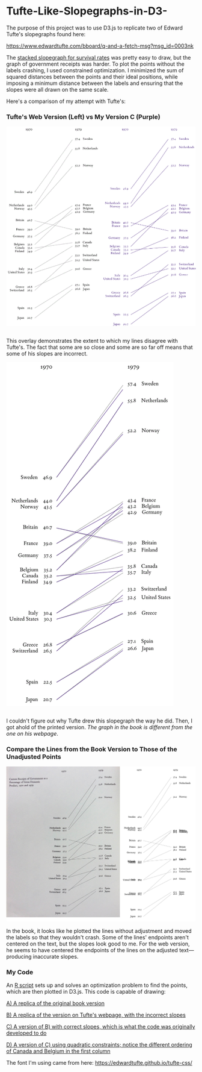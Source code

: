# Tufte-Like-Slopegraphs-in-D3-

The purpose of this project was to use D3.js to replicate two of Edward Tufte's slopegraphs found here:

https://www.edwardtufte.com/bboard/q-and-a-fetch-msg?msg_id=0003nk

The [stacked slopegraph for survival rates](https://zrvc.github.io/Tufte-Like-Slopegraphs-in-D3-/TufteGillSansStyle.html) was pretty easy to draw, but the graph of government receipts was harder. To plot the points without the labels crashing, I used constrained optimization. I minimized the sum of squared distances between the points and their ideal positions, while imposing a minimum distance between the labels and ensuring that the slopes were all drawn on the same scale.

Here's a comparison of my attempt with Tufte's:

### Tufte's Web Version (Left) vs My Version C (Purple)

<img align="middle" src="https://github.com/ZRVc/Tufte-Like-Slopegraphs-in-D3-/blob/master/images/TufteVsMineSBS.png" width="890">



<br>This overlay demonstrates the extent to which my lines disagree with Tufte's. The fact that some are so close and some are so far off means that some of his slopes are incorrect.

<img align="middle" src="https://github.com/ZRVc/Tufte-Like-Slopegraphs-in-D3-/blob/master/images/TufteVsMineOverlay.png">

<br>I couldn't figure out why Tufte drew this slopegraph the way he did. Then, I got ahold of the printed version. <i>The graph in the book is different from the one on his webpage</i>.

### Compare the Lines from the Book Version to Those of the Unadjusted Points

<img src="https://github.com/ZRVc/Tufte-Like-Slopegraphs-in-D3-/blob/master/images/TufteBookVsCrash.jpg">

In the book, it looks like he plotted the lines without adjustment and moved the labels so that they wouldn't crash. Some of the lines' endpoints aren't centered on the text, but the slopes look good to me. For the web version, he seems to have centered the endpoints of the lines on the adjusted text⁠—producing inaccurate slopes.

### My Code
An [R script](https://github.com/ZRVc/Tufte-Like-Slopegraphs-in-D3-/blob/master/ROI5.R) sets up and solves an optimization problem to find the points, which are then plotted in D3.js. This code is capable of drawing:

[A) A replica of the original book version](https://zrvc.github.io/Tufte-Like-Slopegraphs-in-D3-/TufteCorrect.html)

[B) A replica of the version on Tufte's webpage, with the incorrect slopes](https://zrvc.github.io/Tufte-Like-Slopegraphs-in-D3-/TufteIncorrect.html)

[C) A version of B) with correct slopes, which is what the code was originally developed to do](https://zrvc.github.io/Tufte-Like-Slopegraphs-in-D3-/TufteNewCorrect.html)

[D) A version of C) using quadratic constraints; notice the different ordering of Canada and Belgium in the first column](https://zrvc.github.io/Tufte-Like-Slopegraphs-in-D3-/TufteQuadratic124.html)

The font I'm using came from here:
https://edwardtufte.github.io/tufte-css/
